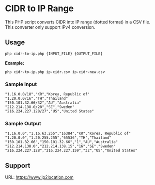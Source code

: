 # CIDR to IP Range

This PHP script converts CIDR into IP range (dotted format) in a CSV file. This converter only support IPv4 conversion.



## Usage

``` bash
php cidr-to-ip.php {INPUT_FILE} {OUTPUT_FILE}
```

**Example:**

```
php cidr-to-ip.php ip-cidr.csv ip-cidr-new.csv
```



### Sample Input

```
"1.16.0.0/18","KR","Korea, Republic of"
"1.20.0.0/16","TH","Thailand"
"150.101.32.66/32","AU","Australia"
"212.214.138.0/28","SE","Sweden"
"216.224.227.128/27","US","United States"
```



### Sample Output

```
"1.16.0.0","1.16.63.255","16384","KR","Korea, Republic of"
"1.20.0.0","1.20.255.255","65536","TH","Thailand"
"150.101.32.66","150.101.32.66","1","AU","Australia"
"212.214.138.0","212.214.138.15","16","SE","Sweden"
"216.224.227.128","216.224.227.159","32","US","United States"
```

## Support
URL: https://www.ip2location.com

